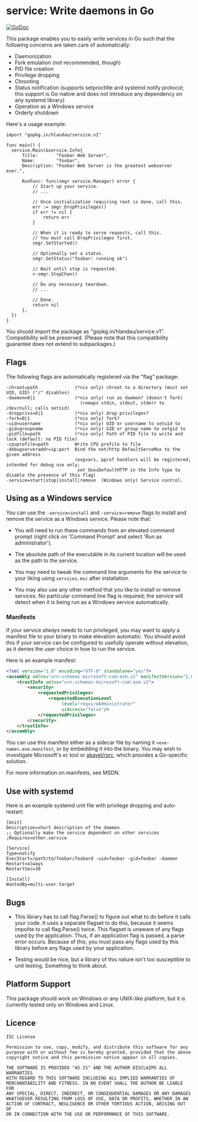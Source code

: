 service: Write daemons in Go
============================

[![GoDoc](https://godoc.org/gopkg.in/hlandau/service.v1?status.svg)](https://godoc.org/gopkg.in/hlandau/service.v1)

This package enables you to easily write services in Go such that the following concerns are taken care of automatically:

  - Daemonization
  - Fork emulation (not recommended, though)
  - PID file creation
  - Privilege dropping
  - Chrooting
  - Status notification (supports setproctitle and systemd notify protocol; this support is Go-native and does not introduce any dependency on any systemd library)
  - Operation as a Windows service
  - Orderly shutdown

Here's a usage example:

    import "gopkg.in/hlandau/service.v1"

    func main() {
      service.Main(&service.Info{
          Title:       "Foobar Web Server",
          Name:        "foobar",
          Description: "Foobar Web Server is the greatest webserver ever.",

          RunFunc: func(smgr service.Manager) error {
              // Start up your service.
              // ...

              // Once initialization requiring root is done, call this.
              err := smgr.DropPrivileges()
              if err != nil {
                  return err
              }

              // When it is ready to serve requests, call this.
              // You must call DropPrivileges first.
              smgr.SetStarted()

              // Optionally set a status.
              smgr.SetStatus("foobar: running ok")

              // Wait until stop is requested.
              <-smgr.StopChan()

              // Do any necessary teardown.
              // ...

              // Done.
              return nil
          },
      })
    }

You should import the package as "gopkg.in/hlandau/service.v1". Compatibility will be preserved. (Please note that this compatibility guarantee does not extend to subpackages.)

Flags
-----

The following flags are automatically registered via the "flag" package:

    -chroot=path              (*nix only) chroot to a directory (must set UID, GID) ("/" disables)
    -daemon=0|1               (*nix only) run as daemon? (doesn't fork)
                                (remaps stdin, stdout, stderr to /dev/null; calls setsid)
    -dropprivs=0|1            (*nix only) drop privileges?
    -fork=0|1                 (*nix only) fork?
    -uid=username             (*nix only) UID or username to setuid to
    -gid=groupname            (*nix only) GID or group name to setgid to
    -pidfile=path             (*nix only) Path of PID file to write and lock (default: no PID file)
    -cpuprofile=path          Write CPU profile to file
    -debugserveraddr=ip:port  Bind the net/http DefaultServeMux to the given address
                              (expvars, pprof handlers will be registered; intended for debug use only;
                               set UsesDefaultHTTP in the Info type to disable the presence of this flag)
    -service=start|stop|install|remove  (Windows only) Service control.

Using as a Windows service
--------------------------

You can use the `-service=install` and `-service=remove` flags to install and
remove the service as a Windows service. Please note that:

  - You will need to run these commands from an elevated command prompt
    (right click on 'Command Prompt' and select 'Run as administrator').

  - The absolute path of the executable in its current location will be used
    as the path to the service.

  - You may need to tweak the command line arguments for the service
    to your liking using `services.msc` after installation.

  - You may also use any other method that you like to install or remove
    services. No particular command line flag is required; the service will
    detect when it is being run as a Windows service automatically.

### Manifests

If your service *always* needs to run privileged, you may want to apply a manifest file to your binary to make elevation automatic. You should avoid this if your service can be configured to usefully operate without elevation, as it denies the user choice in how to run the service.

Here is an example manifest:

```xml
<?xml version="1.0" encoding="UTF-8" standalone="yes"?>
<assembly xmlns="urn:schemas-microsoft-com:asm.v1" manifestVersion="1.0">
    <trustInfo xmlns="urn:schemas-microsoft-com:asm.v2">
        <security>
            <requestedPrivileges>
                <requestedExecutionLevel 
                     level="requireAdministrator" 
                     uiAccess="false"/>
            </requestedPrivileges>
        </security>
    </trustInfo>
</assembly>
```

You can use this manifest either as a sidecar file by naming it `<exe-name>.exe.manifest`, or by embedding it into the binary. You may wish to investigate Microsoft's `mt` tool or [akavel/rsrc](https://github.com/akavel/rsrc), which provides a Go-specific solution.

For more information on manifests, see MSDN.

Use with systemd
----------------

Here is an example systemd unit file with privilege dropping and auto-restart:

    [Unit]
    Description=short description of the daemon
    ;; Optionally make the service dependent on other services
    ;Requires=other.service

    [Service]
    Type=notify
    ExecStart=/path/to/foobar/foobard -uid=foobar -gid=foobar -daemon
    Restart=always
    RestartSec=30

    [Install]
    WantedBy=multi-user.target

Bugs
----

  - This library has to call flag.Parse() to figure out what to do before it
    calls your code. It uses a separate flagset to do this, because it seems
    impolite to call flag.Parse() twice. This flagset is unaware of any flags
    used by the application. Thus, if an application flag is passed, a parse
    error occurs. Because of this, you must pass any flags used by this
    library before any flags used by your application.

  - Testing would be nice, but a library of this nature isn't too susceptible
    to unit testing. Something to think about.

Platform Support
----------------

This package should work on Windows or any UNIX-like platform, but it is currently
tested only on Windows and Linux.

Licence
-------

    ISC License

    Permission to use, copy, modify, and distribute this software for any
    purpose with or without fee is hereby granted, provided that the above
    copyright notice and this permission notice appear in all copies.

    THE SOFTWARE IS PROVIDED "AS IS" AND THE AUTHOR DISCLAIMS ALL WARRANTIES
    WITH REGARD TO THIS SOFTWARE INCLUDING ALL IMPLIED WARRANTIES OF
    MERCHANTABILITY AND FITNESS. IN NO EVENT SHALL THE AUTHOR BE LIABLE FOR
    ANY SPECIAL, DIRECT, INDIRECT, OR CONSEQUENTIAL DAMAGES OR ANY DAMAGES
    WHATSOEVER RESULTING FROM LOSS OF USE, DATA OR PROFITS, WHETHER IN AN
    ACTION OF CONTRACT, NEGLIGENCE OR OTHER TORTIOUS ACTION, ARISING OUT OF
    OR IN CONNECTION WITH THE USE OR PERFORMANCE OF THIS SOFTWARE.

